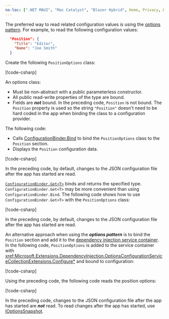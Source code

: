 ```yaml
---
no-loc: [".NET MAUI", "Mac Catalyst", "Blazor Hybrid", Home, Privacy, Kestrel, appsettings.json, "ASP.NET Core Identity", cookie, Cookie, Blazor, "Blazor Server", "Blazor WebAssembly", "Identity", "Let's Encrypt", Razor, SignalR]
---
```

The preferred way to read related configuration values is using the [options pattern](xref:fundamentals/configuration/options). For example, to read the following configuration values:

```json
  "Position": {
    "Title": "Editor",
    "Name": "Joe Smith"
  }
```

Create the following `PositionOptions` class:

[!code-csharp[](~/fundamentals/configuration/index/samples/3.x/ConfigSample/Options/PositionOptions.cs?name=snippet)]

An options class:

* Must be non-abstract with a public parameterless constructor.
* All public read-write properties of the type are bound.
* Fields are ***not*** bound. In the preceding code, `Position` is not bound. The `Position` property is used so the string `"Position"` doesn't need to be hard coded in the app when binding the class to a configuration provider.

The following code:

* Calls [ConfigurationBinder.Bind](xref:Microsoft.Extensions.Configuration.ConfigurationBinder.Bind*) to bind the `PositionOptions` class to the `Position` section.
* Displays the `Position` configuration data.

[!code-csharp[](~/fundamentals/configuration/index/samples/3.x/ConfigSample/Pages/Test22.cshtml.cs?name=snippet)]

In the preceding code, by default, changes to the JSON configuration file after the app has started are read.

[`ConfigurationBinder.Get<T>`](xref:Microsoft.Extensions.Configuration.ConfigurationBinder.Get*) binds and returns the specified type. `ConfigurationBinder.Get<T>` may be more convenient than using `ConfigurationBinder.Bind`. The following code shows how to use `ConfigurationBinder.Get<T>` with the `PositionOptions` class:

[!code-csharp[](~/fundamentals/configuration/index/samples/3.x/ConfigSample/Pages/Test21.cshtml.cs?name=snippet)]

In the preceding code, by default, changes to the JSON configuration file after the app has started are read.

An alternative approach when using the ***options pattern*** is to bind the `Position` section and add it to the [dependency injection service container](xref:fundamentals/dependency-injection). In the following code, `PositionOptions` is added to the service container with <xref:Microsoft.Extensions.DependencyInjection.OptionsConfigurationServiceCollectionExtensions.Configure*> and bound to configuration:

[!code-csharp[](~/fundamentals/configuration/index/samples/3.x/ConfigSample/Startup.cs?name=snippet)]

Using the preceding code, the following code reads the position options:

[!code-csharp[](~/fundamentals/configuration/index/samples/3.x/ConfigSample/Pages/Test2.cshtml.cs?name=snippet)]

In the preceding code, changes to the JSON configuration file after the app has started are ***not*** read. To read changes after the app has started, use [IOptionsSnapshot](xref:fundamentals/configuration/options#ios).
